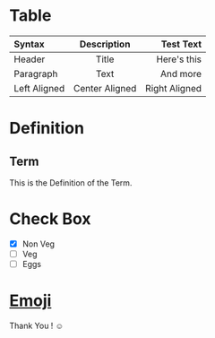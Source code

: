 # Table

| Syntax      | Description | Test Text     |
| :---        |    :----:   |          ---: |
| Header      | Title       | Here's this   |
| Paragraph   | Text        | And more      |
| Left Aligned   | Center Aligned | Right Aligned |

# Definition

## Term

This is the Definition of the Term.


# Check Box

- [x] Non Veg
- [ ] Veg
- [ ] Eggs

# [Emoji](https://github.com/KIRANKUMAR7296/Emoji) 

Thank You ! :relaxed:
